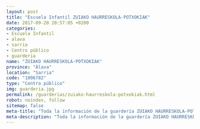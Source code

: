 ```yaml
---
layout: post
title: "Escuela Infantil ZUIAKO HAURRESKOLA-POTXOKIAK"
date: 2017-09-20 20:57:05 +0200
categories:
- Escuela Infantil
- alava
- sarria
- Centro público
- guarderia
name: "ZUIAKO HAURRESKOLA-POTXOKIAK"
province: "Álava"
location: "Sarria"
code: "1006782"
type: "Centro público"
img: guarderia.jpg
permalink: /guarderias/zuiako-haurreskola-potxokiak.html
robot: noindex, follow
sitemap: false
meta-title: "Toda la información de la guardería ZUIAKO HAURRESKOLA-POTXOKIAK"
meta-description: "Toda la información de la guardería ZUIAKO HAURRESKOLA-POTXOKIAK"
---
```

